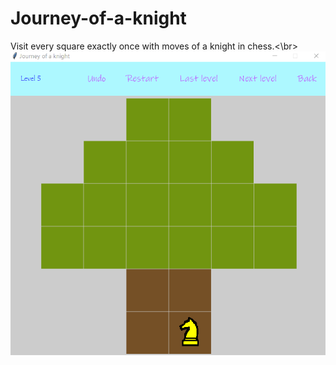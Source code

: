# Journey-of-a-knight
Visit every square exactly once with moves of a knight in chess.<\br>
![image](https://github.com/KerryFeng/Journey-of-a-knight/blob/master/Screenshot.png)
